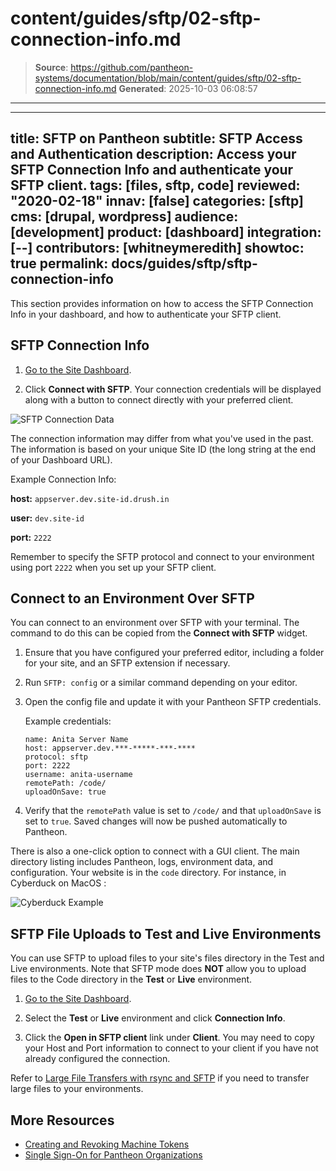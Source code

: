 # content/guides/sftp/02-sftp-connection-info.md

> **Source**: https://github.com/pantheon-systems/documentation/blob/main/content/guides/sftp/02-sftp-connection-info.md
> **Generated**: 2025-10-03 06:08:57

---

---
title: SFTP on Pantheon
subtitle: SFTP Access and Authentication
description: Access your SFTP Connection Info and authenticate your SFTP client.
tags: [files, sftp, code]
reviewed: "2020-02-18"
innav: [false]
categories: [sftp]
cms: [drupal, wordpress]
audience: [development]
product: [dashboard]
integration: [--]
contributors: [whitneymeredith]
showtoc: true
permalink: docs/guides/sftp/sftp-connection-info
---

This section provides information on how to access the SFTP Connection Info in your dashboard, and how to authenticate your SFTP client.

## SFTP Connection Info

1. [Go to the Site Dashboard](/guides/account-mgmt/workspace-sites-teams/sites#site-dashboard).

1. Click **Connect with SFTP**. Your connection credentials will be displayed along with a button to connect directly with your preferred client.

 ![SFTP Connection Data](../../../images/dashboard/sftp-mode-connection-info.png)

The connection information may differ from what you've used in the past. The information is based on your unique Site ID (the long string at the end of your Dashboard URL).

Example Connection Info:

**host:** `appserver.dev.site-id.drush.in`

**user:** `dev.site-id`

**port:** `2222`

<Alert title="Note" type="info">

Remember to specify the SFTP protocol and connect to your environment using port `2222` when you set up your SFTP client.

</Alert>

## Connect to an Environment Over SFTP

You can connect to an environment over SFTP with your terminal. The command to do this can be copied from the **Connect with SFTP** widget.

1. Ensure that you have configured your preferred editor, including a folder for your site, and an SFTP extension if necessary.

1. Run `SFTP: config` or a similar command depending on your editor.

1. Open the config file and update it with your Pantheon SFTP credentials.

    Example credentials:

    ```bash{promptUser: user}
    name: Anita Server Name
    host: appserver.dev.***-*****-***-****
    protocol: sftp
    port: 2222
    username: anita-username
    remotePath: /code/
    uploadOnSave: true
    ```

1. Verify that the `remotePath` value is set to `/code/` and that `uploadOnSave` is set to `true`. Saved changes will now be pushed automatically to Pantheon.

There is also a one-click option to connect with a GUI client. The main directory listing includes Pantheon, logs, environment data, and configuration. Your website is in the `code` directory. For instance, in Cyberduck on MacOS :

![Cyberduck Example](../../../images/cyberduck-example.png)

## SFTP File Uploads to Test and Live Environments

You can use SFTP to upload files to your site's files directory in the Test and Live environments. Note that SFTP mode does **NOT** allow you to upload files to the Code directory in the **Test** or **Live** environment.

1. [Go to the Site Dashboard](/guides/account-mgmt/workspace-sites-teams/sites#site-dashboard).

1. Select the **Test** or **Live** environment and click **Connection Info**.

1. Click the **Open in SFTP client** link under **Client**. You may need to copy your Host and Port information to connect to your client if you have not already configured the connection.

Refer to [Large File Transfers with rsync and SFTP](/guides/sftp/rsync-and-sftp) if you need to transfer large files to your environments.

<Partial file="auth.md" />

## More Resources

- [Creating and Revoking Machine Tokens](/machine-tokens)
- [Single Sign-On for Pantheon Organizations](/guides/sso/sso-organizations)

